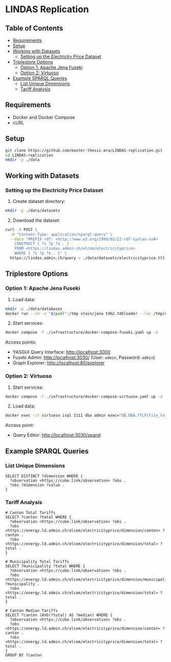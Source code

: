# LINDAS Replication

## Table of Contents

- [Requirements](#requirements)
- [Setup](#setup)
- [Working with Datasets](#working-with-datasets)
  - [Setting up the Electricity Price Dataset](#setting-up-the-electricity-price-dataset)
- [Triplestore Options](#triplestore-options)
  - [Option 1: Apache Jena Fuseki](#option-1-apache-jena-fuseki)
  - [Option 2: Virtuoso](#option-2-virtuoso)
- [Example SPARQL Queries](#example-sparql-queries)
  - [List Unique Dimensions](#list-unique-dimensions)
  - [Tariff Analysis](#tariff-analysis)

## Requirements

- Docker and Docker Compose
- cURL

## Setup

```bash
git clone https://github.com/master-thesis-ara/LINDAS-replication.git
cd LINDAS-replication
mkdir -p ./data
```

## Working with Datasets

### Setting up the Electricity Price Dataset

1. Create dataset directory:

```bash
mkdir -p ./data/datasets
```

2. Download the dataset:

```bash
curl -X POST \
  -H "Content-Type: application/sparql-query" \
  --data "PREFIX rdf: <http://www.w3.org/1999/02/22-rdf-syntax-ns#>
    CONSTRUCT { ?s ?p ?o . }
    FROM <https://lindas.admin.ch/elcom/electricityprice>
    WHERE { ?s ?p ?o . }" \
  https://lindas.admin.ch/query > ./data/datasets/electricityprice.ttl
```

## Triplestore Options

### Option 1: Apache Jena Fuseki

1. Load data:

```bash
mkdir -p ./data/databases
docker run --rm -v "$(pwd)":/tmp stain/jena tdb2.tdbloader --loc /tmp/data/databases/electricityprice /tmp/data/datasets/electricityprice.ttl
```

2. Start services:

```bash
docker compose -f ./infrastructure/docker-compose-fuseki.yaml up -d
```

Access points:

- YASGUI Query Interface: [http://localhost:3000](http://localhost:3000)
- Fuseki Admin: [http://localhost:3030/](http://localhost:3030/) (User: `admin`, Password: `admin`)
- Graph Explorer: [http://localhost:80/explorer](http://localhost:80/explorer)

### Option 2: Virtuoso

1. Start services:

```bash
docker compose -f ./infrastructure/docker-compose-virtuoso.yaml up -d
```

2. Load data:

```bash
docker exec -it virtuoso isql 1111 dba admin exec="DB.DBA.TTLP(file_to_string_output('/usr/share/proj/electricityprice.ttl'), '', 'http://example.org/graph', 0); rdf_loader_run();"
```

Access point:

- Query Editor: [http://localhost:3030/sparql](http://localhost:3030/sparql)

## Example SPARQL Queries

### List Unique Dimensions

```sparql
SELECT DISTINCT ?dimension WHERE {
  ?observation <https://cube.link/observation> ?obs .
  ?obs ?dimension ?value .
}
```

### Tariff Analysis

```sparql
# Canton Total Tariffs
SELECT ?canton ?total WHERE {
  ?observation <https://cube.link/observation> ?obs .
  ?obs <https://energy.ld.admin.ch/elcom/electricityprice/dimension/canton> ?canton .
  ?obs <https://energy.ld.admin.ch/elcom/electricityprice/dimension/total> ?total .
}

# Municipality Total Tariffs
SELECT ?municipality ?total WHERE {
  ?observation <https://cube.link/observation> ?obs .
  ?obs <https://energy.ld.admin.ch/elcom/electricityprice/dimension/municipality> ?municipality .
  ?obs <https://energy.ld.admin.ch/elcom/electricityprice/dimension/total> ?total .
}

# Canton Median Tariffs
SELECT ?canton (AVG(?total) AS ?median) WHERE {
  ?observation <https://cube.link/observation> ?obs .
  ?obs <https://energy.ld.admin.ch/elcom/electricityprice/dimension/canton> ?canton .
  ?obs <https://energy.ld.admin.ch/elcom/electricityprice/dimension/total> ?total .
}
GROUP BY ?canton
```
